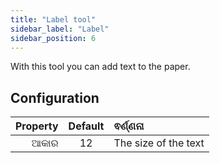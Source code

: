 ```yaml
---
title: "Label tool"
sidebar_label: "Label"
sidebar_position: 6
---
```



With this tool you can add text to the paper.

## Configuration

| Property | Default | ଵର୍ଣ୍ଣନା             |
| --------:|:-------:|:-------------------- |
|     ଆକାର |   12    | The size of the text |
